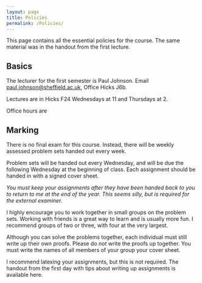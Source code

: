 ```yaml
---
layout: page
title: Policies
permalink: /Policies/
---
```


This page contains all the essential policies for the course.  The same material was in the handout from the first lecture.

Basics
------
The lecturer for the first semester is Paul Johnson.  Email paul.johnson@sheffield.ac.uk, Office Hicks J6b.

Lectures are in Hicks F24 Wednesdays at 11 and Thursdays at 2.

Office hours are

Marking
-------

There is no final exam for this course.  Instead, there will be weekly assessed problem sets handed out every week.

Problem sets will be handed out every Wednesday, and will be due the following Wednesday at the beginning of class.  Each assignment should be handed in with a signed cover sheet.

*You must keep your assignments after they have been handed back to you to return to me at the end of the year.  This seems silly, but is required for the external examiner.*

I highly encourage you to work together in small groups on the problem sets.  Working with friends is a great way to learn and is usually more fun.  I recommend groups of two or three, with four at the very largest.  

Although you can solve the problems together, each individual must still write up their own proofs.  Please do *not* write the proofs up together.  You must write the names of all members of your group  your cover sheet.

I recommend latexing your assignments, but this is not required.  The handout from the first day with tips about writing up assignments is available here.